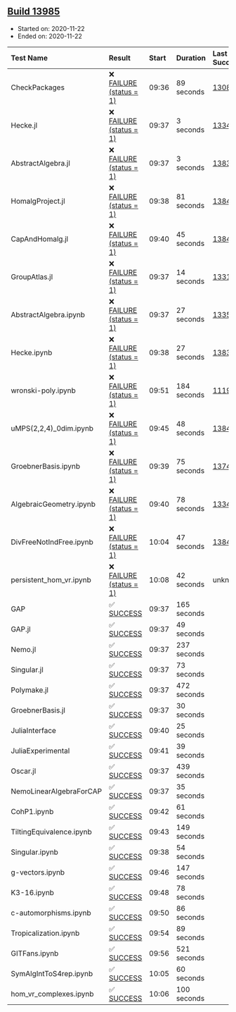 ## [Build 13985](https://oscarci.mathematik.uni-kl.de/job/oscar/13985/)

* Started on: 2020-11-22
* Ended on: 2020-11-22

| Test Name    | Result | Start | Duration | Last Success | First Failure |
|:-------------|:-------|:------|:---------|:-------------|:--------------|
| CheckPackages | ❌ [FAILURE (status = 1)](https://oscarci.mathematik.uni-kl.de/job/oscar/13985/artifact/logs/build-13985/CheckPackages.log) | 09:36 | 89 seconds | [13085](https://oscarci.mathematik.uni-kl.de/job/oscar/13085/) | [13086](https://oscarci.mathematik.uni-kl.de/job/oscar/13086/) |
| Hecke.jl | ❌ [FAILURE (status = 1)](https://oscarci.mathematik.uni-kl.de/job/oscar/13985/artifact/logs/build-13985/Hecke.jl.log) | 09:37 | 3 seconds | [13341](https://oscarci.mathematik.uni-kl.de/job/oscar/13341/) | [13342](https://oscarci.mathematik.uni-kl.de/job/oscar/13342/) |
| AbstractAlgebra.jl | ❌ [FAILURE (status = 1)](https://oscarci.mathematik.uni-kl.de/job/oscar/13985/artifact/logs/build-13985/AbstractAlgebra.jl.log) | 09:37 | 3 seconds | [13837](https://oscarci.mathematik.uni-kl.de/job/oscar/13837/) | [13838](https://oscarci.mathematik.uni-kl.de/job/oscar/13838/) |
| HomalgProject.jl | ❌ [FAILURE (status = 1)](https://oscarci.mathematik.uni-kl.de/job/oscar/13985/artifact/logs/build-13985/HomalgProject.jl.log) | 09:38 | 81 seconds | [13845](https://oscarci.mathematik.uni-kl.de/job/oscar/13845/) | [13846](https://oscarci.mathematik.uni-kl.de/job/oscar/13846/) |
| CapAndHomalg.jl | ❌ [FAILURE (status = 1)](https://oscarci.mathematik.uni-kl.de/job/oscar/13985/artifact/logs/build-13985/CapAndHomalg.jl.log) | 09:40 | 45 seconds | [13845](https://oscarci.mathematik.uni-kl.de/job/oscar/13845/) | [13846](https://oscarci.mathematik.uni-kl.de/job/oscar/13846/) |
| GroupAtlas.jl | ❌ [FAILURE (status = 1)](https://oscarci.mathematik.uni-kl.de/job/oscar/13985/artifact/logs/build-13985/GroupAtlas.jl.log) | 09:37 | 14 seconds | [13311](https://oscarci.mathematik.uni-kl.de/job/oscar/13311/) | [13312](https://oscarci.mathematik.uni-kl.de/job/oscar/13312/) |
| AbstractAlgebra.ipynb | ❌ [FAILURE (status = 1)](https://oscarci.mathematik.uni-kl.de/job/oscar/13985/artifact/logs/build-13985/AbstractAlgebra.ipynb.log) | 09:37 | 27 seconds | [13355](https://oscarci.mathematik.uni-kl.de/job/oscar/13355/) | [13356](https://oscarci.mathematik.uni-kl.de/job/oscar/13356/) |
| Hecke.ipynb | ❌ [FAILURE (status = 1)](https://oscarci.mathematik.uni-kl.de/job/oscar/13985/artifact/logs/build-13985/Hecke.ipynb.log) | 09:38 | 27 seconds | [13837](https://oscarci.mathematik.uni-kl.de/job/oscar/13837/) | [13838](https://oscarci.mathematik.uni-kl.de/job/oscar/13838/) |
| wronski-poly.ipynb | ❌ [FAILURE (status = 1)](https://oscarci.mathematik.uni-kl.de/job/oscar/13985/artifact/logs/build-13985/wronski-poly.ipynb.log) | 09:51 | 184 seconds | [11192](https://oscarci.mathematik.uni-kl.de/job/oscar/11192/) | [11193](https://oscarci.mathematik.uni-kl.de/job/oscar/11193/) |
| uMPS(2,2,4)_0dim.ipynb | ❌ [FAILURE (status = 1)](https://oscarci.mathematik.uni-kl.de/job/oscar/13985/artifact/logs/build-13985/uMPS-2-2-4-_0dim.ipynb.log) | 09:45 | 48 seconds | [13841](https://oscarci.mathematik.uni-kl.de/job/oscar/13841/) | [13842](https://oscarci.mathematik.uni-kl.de/job/oscar/13842/) |
| GroebnerBasis.ipynb | ❌ [FAILURE (status = 1)](https://oscarci.mathematik.uni-kl.de/job/oscar/13985/artifact/logs/build-13985/GroebnerBasis.ipynb.log) | 09:39 | 75 seconds | [13748](https://oscarci.mathematik.uni-kl.de/job/oscar/13748/) | [13749](https://oscarci.mathematik.uni-kl.de/job/oscar/13749/) |
| AlgebraicGeometry.ipynb | ❌ [FAILURE (status = 1)](https://oscarci.mathematik.uni-kl.de/job/oscar/13985/artifact/logs/build-13985/AlgebraicGeometry.ipynb.log) | 09:40 | 78 seconds | [13341](https://oscarci.mathematik.uni-kl.de/job/oscar/13341/) | [13342](https://oscarci.mathematik.uni-kl.de/job/oscar/13342/) |
| DivFreeNotIndFree.ipynb | ❌ [FAILURE (status = 1)](https://oscarci.mathematik.uni-kl.de/job/oscar/13985/artifact/logs/build-13985/DivFreeNotIndFree.ipynb.log) | 10:04 | 47 seconds | [13845](https://oscarci.mathematik.uni-kl.de/job/oscar/13845/) | [13846](https://oscarci.mathematik.uni-kl.de/job/oscar/13846/) |
| persistent_hom_vr.ipynb | ❌ [FAILURE (status = 1)](https://oscarci.mathematik.uni-kl.de/job/oscar/13985/artifact/logs/build-13985/persistent_hom_vr.ipynb.log) | 10:08 | 42 seconds | unknown | unknown |
| GAP | ✅ [SUCCESS](https://oscarci.mathematik.uni-kl.de/job/oscar/13985/artifact/logs/build-13985/GAP.log) | 09:37 | 165 seconds |  |  |
| GAP.jl | ✅ [SUCCESS](https://oscarci.mathematik.uni-kl.de/job/oscar/13985/artifact/logs/build-13985/GAP.jl.log) | 09:37 | 49 seconds |  |  |
| Nemo.jl | ✅ [SUCCESS](https://oscarci.mathematik.uni-kl.de/job/oscar/13985/artifact/logs/build-13985/Nemo.jl.log) | 09:37 | 237 seconds |  |  |
| Singular.jl | ✅ [SUCCESS](https://oscarci.mathematik.uni-kl.de/job/oscar/13985/artifact/logs/build-13985/Singular.jl.log) | 09:37 | 73 seconds |  |  |
| Polymake.jl | ✅ [SUCCESS](https://oscarci.mathematik.uni-kl.de/job/oscar/13985/artifact/logs/build-13985/Polymake.jl.log) | 09:37 | 472 seconds |  |  |
| GroebnerBasis.jl | ✅ [SUCCESS](https://oscarci.mathematik.uni-kl.de/job/oscar/13985/artifact/logs/build-13985/GroebnerBasis.jl.log) | 09:37 | 30 seconds |  |  |
| JuliaInterface | ✅ [SUCCESS](https://oscarci.mathematik.uni-kl.de/job/oscar/13985/artifact/logs/build-13985/JuliaInterface.log) | 09:40 | 25 seconds |  |  |
| JuliaExperimental | ✅ [SUCCESS](https://oscarci.mathematik.uni-kl.de/job/oscar/13985/artifact/logs/build-13985/JuliaExperimental.log) | 09:41 | 39 seconds |  |  |
| Oscar.jl | ✅ [SUCCESS](https://oscarci.mathematik.uni-kl.de/job/oscar/13985/artifact/logs/build-13985/Oscar.jl.log) | 09:37 | 439 seconds |  |  |
| NemoLinearAlgebraForCAP | ✅ [SUCCESS](https://oscarci.mathematik.uni-kl.de/job/oscar/13985/artifact/logs/build-13985/NemoLinearAlgebraForCAP.log) | 09:37 | 35 seconds |  |  |
| CohP1.ipynb | ✅ [SUCCESS](https://oscarci.mathematik.uni-kl.de/job/oscar/13985/artifact/logs/build-13985/CohP1.ipynb.log) | 09:42 | 61 seconds |  |  |
| TiltingEquivalence.ipynb | ✅ [SUCCESS](https://oscarci.mathematik.uni-kl.de/job/oscar/13985/artifact/logs/build-13985/TiltingEquivalence.ipynb.log) | 09:43 | 149 seconds |  |  |
| Singular.ipynb | ✅ [SUCCESS](https://oscarci.mathematik.uni-kl.de/job/oscar/13985/artifact/logs/build-13985/Singular.ipynb.log) | 09:38 | 54 seconds |  |  |
| g-vectors.ipynb | ✅ [SUCCESS](https://oscarci.mathematik.uni-kl.de/job/oscar/13985/artifact/logs/build-13985/g-vectors.ipynb.log) | 09:46 | 147 seconds |  |  |
| K3-16.ipynb | ✅ [SUCCESS](https://oscarci.mathematik.uni-kl.de/job/oscar/13985/artifact/logs/build-13985/K3-16.ipynb.log) | 09:48 | 78 seconds |  |  |
| c-automorphisms.ipynb | ✅ [SUCCESS](https://oscarci.mathematik.uni-kl.de/job/oscar/13985/artifact/logs/build-13985/c-automorphisms.ipynb.log) | 09:50 | 86 seconds |  |  |
| Tropicalization.ipynb | ✅ [SUCCESS](https://oscarci.mathematik.uni-kl.de/job/oscar/13985/artifact/logs/build-13985/Tropicalization.ipynb.log) | 09:54 | 89 seconds |  |  |
| GITFans.ipynb | ✅ [SUCCESS](https://oscarci.mathematik.uni-kl.de/job/oscar/13985/artifact/logs/build-13985/GITFans.ipynb.log) | 09:56 | 521 seconds |  |  |
| SymAlgIntToS4rep.ipynb | ✅ [SUCCESS](https://oscarci.mathematik.uni-kl.de/job/oscar/13985/artifact/logs/build-13985/SymAlgIntToS4rep.ipynb.log) | 10:05 | 60 seconds |  |  |
| hom_vr_complexes.ipynb | ✅ [SUCCESS](https://oscarci.mathematik.uni-kl.de/job/oscar/13985/artifact/logs/build-13985/hom_vr_complexes.ipynb.log) | 10:06 | 100 seconds |  |  |
